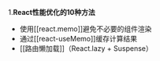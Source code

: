 1.**​React性能优化的10种方法**

- 使用[[react.memo]]避免不必要的组件渲染
- 通过[[react-useMemo]]缓存计算结果
- [[路由懒加载]]（React.lazy + Suspense）